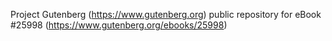 Project Gutenberg (https://www.gutenberg.org) public repository for eBook #25998 (https://www.gutenberg.org/ebooks/25998)
